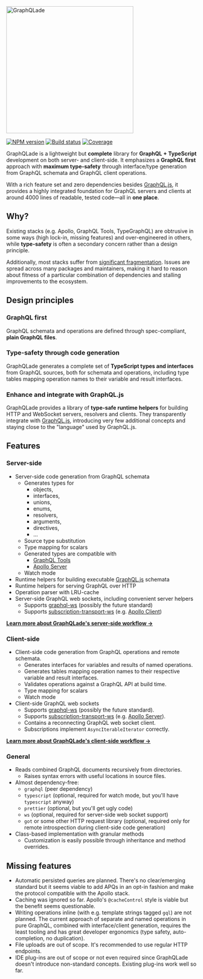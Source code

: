<img src="https://raw.githubusercontent.com/morris/graphqlade/main/img/logo.png" alt="GraphQLade" width="336">

[![NPM version](https://img.shields.io/npm/v/graphqlade?style=flat-square)](https://www.npmjs.com/package/graphqlade)
[![Build status](https://img.shields.io/github/workflow/status/morris/graphqlade/Pipeline?style=flat-square)](https://github.com/morris/graphqlade/actions)
[![Coverage](https://img.shields.io/codecov/c/github/morris/graphqlade?style=flat-square&token=5GBOZPEJW0)](https://app.codecov.io/gh/morris/graphqlade)

GraphQLade is a lightweight but **complete** library for
**GraphQL + TypeScript** development on both server- and client-side.
It emphasizes a **GraphQL first** approach with **maximum type-safety** through
interface/type generation from GraphQL schemata and GraphQL client operations.

With a rich feature set and zero dependencies besides
[GraphQL.js](https://github.com/graphql/graphql-js), it provides a highly
integrated foundation for GraphQL servers and clients at around
4000 lines of readable, tested code&mdash;all in **one place**.

## Why?

Existing stacks (e.g. Apollo, GraphQL Tools, TypeGraphQL) are obtrusive in
some ways (high lock-in, missing features) and over-engineered in others,
while **type-safety** is often a secondary concern rather than a design principle.

Additionally, most stacks suffer from
[significant fragmentation](https://httptoolkit.tech/blog/simple-graphql-server-without-apollo/).
Issues are spread across many packages and maintainers, making it hard to reason
about fitness of a particular combination of dependencies and stalling
improvements to the ecosystem.

## Design principles

### GraphQL first

GraphQL schemata and operations are defined through spec-compliant,
**plain GraphQL files**.

### Type-safety through code generation

GraphQLade generates a complete set of **TypeScript types and interfaces** from
GraphQL sources, both for schemata and operations, including type tables mapping
operation names to their variable and result interfaces.

### Enhance and integrate with GraphQL.js

GraphQLade provides a library of **type-safe runtime helpers** for building HTTP
and WebSocket servers, resolvers and clients. They transparently integrate with
[GraphQL.js](https://github.com/graphql/graphql-js), introducing very few
additional concepts and staying close to the "language" used by GraphQL.js.

## Features

### Server-side

- Server-side code generation from GraphQL schemata
  - Generates types for
    - objects,
    - interfaces,
    - unions,
    - enums,
    - resolvers,
    - arguments,
    - directives,
    - ...
  - Source type substitution
  - Type mapping for scalars
  - Generated types are compatible with
    - [GraphQL Tools](https://www.graphql-tools.com/)
    - [Apollo Server](https://www.apollographql.com/docs/apollo-server/)
  - Watch mode
- Runtime helpers for building executable
  [GraphQL.js](https://github.com/graphql/graphql-js) schemata
- Runtime helpers for serving GraphQL over HTTP
- Operation parser with LRU-cache
- Server-side GraphQL web sockets, including convenient server helpers
  - Supports [graphql-ws](https://github.com/enisdenjo/graphql-ws)
    (possibly the future standard)
  - Supports [subscription-transport-ws](https://github.com/apollographql/subscriptions-transport-ws)
    (e.g. [Apollo Client](https://www.apollographql.com/docs/react/))

**[Learn more about GraphQLade's server-side workflow →](https://github.com/morris/graphqlade/wiki/Server-Side-Usage)**

### Client-side

- Client-side code generation from GraphQL operations and remote schemata.
  - Generates interfaces for variables and results of named operations.
  - Generates tables mapping operation names to their respective variable and
    result interfaces.
  - Validates operations against a GraphQL API at build time.
  - Type mapping for scalars
  - Watch mode
- Client-side GraphQL web sockets
  - Supports [graphql-ws](https://github.com/enisdenjo/graphql-ws)
    (possibly the future standard).
  - Supports [subscription-transport-ws](https://github.com/apollographql/subscriptions-transport-ws)
    (e.g. [Apollo Server](https://www.apollographql.com/docs/apollo-server/)).
  - Contains a reconnecting GraphQL web socket client.
  - Subscriptions implement `AsyncIterableIterator` correctly.

**[Learn more about GraphQLade's client-side workflow →](https://github.com/morris/graphqlade/wiki/Client-Side-Usage)**

### General

- Reads combined GraphQL documents recursively from directories.
  - Raises syntax errors with useful locations in source files.
- Almost dependency-free:
  - `graphql` (peer dependency)
  - `typescript` (optional, required for watch mode, but you'll have
    `typescript` anyway)
  - `prettier` (optional, but you'll get ugly code)
  - `ws` (optional, required for server-side web socket support)
  - `got` or some other HTTP request library (optional, required only for remote
    introspection during client-side code generation)
- Class-based implementation with granular methods
  - Customization is easily possible through inheritance and method overrides.

## Missing features

- Automatic persisted queries are planned. There's no clear/emerging standard
  but it seems viable to add APQs in an opt-in fashion and make the protocol
  compatible with the Apollo stack.
- Caching was ignored so far. Apollo's `@cacheControl` style is viable but the
  benefit seems questionable.
- Writing operations inline (with e.g. template strings tagged `gql`) are not
  planned. The current approach of separate and named operations in pure
  GraphQL, combined with interface/client generation, requires the least tooling
  and has great developer ergonomics (type safety, auto-completion, no
  duplication).
- File uploads are out of scope. It's recommended to use regular HTTP endpoints.
- IDE plug-ins are out of scope or not even required since GraphQLade doesn't
  introduce non-standard concepts. Existing plug-ins work well so far.

